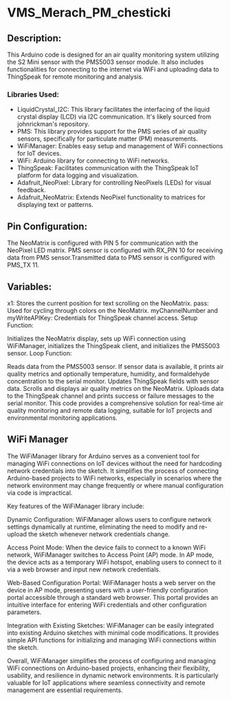 # VMS_Merach_PM_chesticki

## Description:

This Arduino code is designed for an air quality monitoring system utilizing the S2 Mini sensor with the PMS5003 sensor module. It also includes functionalities for connecting to the internet via WiFi and uploading data to ThingSpeak for remote monitoring and analysis.

### Libraries Used:

- LiquidCrystal_I2C: This library facilitates the interfacing of the liquid crystal display (LCD) via I2C communication. It's likely sourced from johnrickman's repository.
- PMS: This library provides support for the PMS series of air quality sensors, specifically for particulate matter (PM) measurements.
- WiFiManager: Enables easy setup and management of WiFi connections for IoT devices.
- WiFi: Arduino library for connecting to WiFi networks.
- ThingSpeak: Facilitates communication with the ThingSpeak IoT platform for data logging and visualization.
- Adafruit_NeoPixel: Library for controlling NeoPixels (LEDs) for visual feedback.
- Adafruit_NeoMatrix: Extends NeoPixel functionality to matrices for displaying text or patterns.

## Pin Configuration:

The NeoMatrix is configured with PIN 5 for communication with the NeoPixel LED matrix.
PMS sensor is configured with RX_PIN 10 for receiving data from PMS sensor.Transmitted data to PMS sensor is configured with PMS_TX 11.

## Variables:

x1: Stores the current position for text scrolling on the NeoMatrix.
pass: Used for cycling through colors on the NeoMatrix.
myChannelNumber and myWriteAPIKey: Credentials for ThingSpeak channel access.
Setup Function:

Initializes the NeoMatrix display, sets up WiFi connection using WiFiManager, initializes the ThingSpeak client, and initializes the PMS5003 sensor.
Loop Function:

Reads data from the PMS5003 sensor.
If sensor data is available, it prints air quality metrics and optionally temperature, humidity, and formaldehyde concentration to the serial monitor.
Updates ThingSpeak fields with sensor data.
Scrolls and displays air quality metrics on the NeoMatrix.
Uploads data to the ThingSpeak channel and prints success or failure messages to the serial monitor.
This code provides a comprehensive solution for real-time air quality monitoring and remote data logging, suitable for IoT projects and environmental monitoring applications.

## WiFi Manager

The WiFiManager library for Arduino serves as a convenient tool for managing WiFi connections on IoT devices without the need for hardcoding network credentials into the sketch. It simplifies the process of connecting Arduino-based projects to WiFi networks, especially in scenarios where the network environment may change frequently or where manual configuration via code is impractical.

Key features of the WiFiManager library include:

Dynamic Configuration: WiFiManager allows users to configure network settings dynamically at runtime, eliminating the need to modify and re-upload the sketch whenever network credentials change.

Access Point Mode: When the device fails to connect to a known WiFi network, WiFiManager switches to Access Point (AP) mode. In AP mode, the device acts as a temporary WiFi hotspot, enabling users to connect to it via a web browser and input new network credentials.

Web-Based Configuration Portal: WiFiManager hosts a web server on the device in AP mode, presenting users with a user-friendly configuration portal accessible through a standard web browser. This portal provides an intuitive interface for entering WiFi credentials and other configuration parameters.

Integration with Existing Sketches: WiFiManager can be easily integrated into existing Arduino sketches with minimal code modifications. It provides simple API functions for initializing and managing WiFi connections within the sketch.

Overall, WiFiManager simplifies the process of configuring and managing WiFi connections on Arduino-based projects, enhancing their flexibility, usability, and resilience in dynamic network environments. It is particularly valuable for IoT applications where seamless connectivity and remote management are essential requirements.
